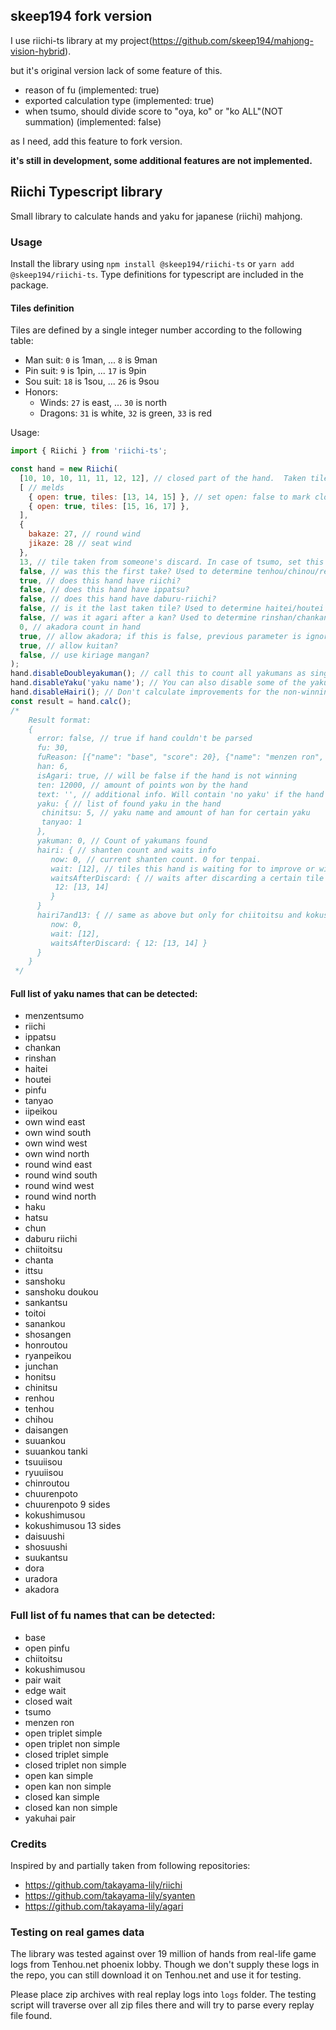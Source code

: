 ## skeep194 fork version

I use riichi-ts library at my project(https://github.com/skeep194/mahjong-vision-hybrid).

but it's original version lack of some feature of this.

* reason of fu (implemented: true)
* exported calculation type (implemented: true)
* when tsumo, should divide score to "oya, ko" or "ko ALL"(NOT summation) (implemented: false)

as I need, add this feature to fork version.

**it's still in development, some additional features are not implemented.**

## Riichi Typescript library

Small library to calculate hands and yaku for japanese (riichi) mahjong.

### Usage

Install the library using `npm install @skeep194/riichi-ts` or `yarn add @skeep194/riichi-ts`.
Type definitions for typescript are included in the package.

#### Tiles definition

Tiles are defined by a single integer number according to the following table:

- Man suit: `0` is 1man, ... `8` is 9man
- Pin suit: `9` is 1pin, ... `17` is 9pin
- Sou suit: `18` is 1sou, ... `26` is 9sou
- Honors:
  - Winds: `27` is east, ...  `30` is north
  - Dragons: `31` is white, `32` is green, `33` is red

Usage:

```javascript
import { Riichi } from 'riichi-ts';

const hand = new Riichi(
  [10, 10, 10, 11, 11, 12, 12], // closed part of the hand.  Taken tile from the wall should be the last here in case of tsumo.
  [ // melds
    { open: true, tiles: [13, 14, 15] }, // set open: false to mark closed kan (ankan)
    { open: true, tiles: [15, 16, 17] },
  ],
  { 
    bakaze: 27, // round wind
    jikaze: 28 // seat wind
  },
  13, // tile taken from someone's discard. In case of tsumo, set this to null. 
  false, // was this the first take? Used to determine tenhou/chinou/renhou
  true, // does this hand have riichi?
  false, // does this hand have ippatsu?
  false, // does this hand have daburu-riichi?
  false, // is it the last taken tile? Used to determine haitei/houtei
  false, // was it agari after a kan? Used to determine rinshan/chankan
  0, // akadora count in hand
  true, // allow akadora; if this is false, previous parameter is ignored
  true, // allow kuitan?
  false, // use kiriage mangan?
);
hand.disableDoubleyakuman(); // call this to count all yakumans as single
hand.disableYaku('yaku name'); // You can also disable some of the yaku
hand.disableHairi(); // Don't calculate improvements for the non-winning hand
const result = hand.calc();
/*
    Result format:
    {
      error: false, // true if hand couldn't be parsed
      fu: 30,
      fuReason: [{"name": "base", "score": 20}, {"name": "menzen ron", "score": 10}, {"name": "open triplet non simple", "score": 4}],
      han: 6,
      isAgari: true, // will be false if the hand is not winning
      ten: 12000, // amount of points won by the hand
      text: '', // additional info. Will contain 'no yaku' if the hand has no winning points 
      yaku: { // list of found yaku in the hand
       chinitsu: 5, // yaku name and amount of han for certain yaku
       tanyao: 1 
      },
      yakuman: 0, // Count of yakumans found
      hairi: { // shanten count and waits info
         now: 0, // current shanten count. 0 for tenpai.
         wait: [12], // tiles this hand is waiting for to improve or win
         waitsAfterDiscard: { // waits after discarding a certain tile
          12: [13, 14] 
         } 
      }
      hairi7and13: { // same as above but only for chiitoitsu and kokushimusou.
         now: 0,
         wait: [12],
         waitsAfterDiscard: { 12: [13, 14] }
      }
    }
 */
```

#### Full list of yaku names that can be detected:
- menzentsumo
- riichi
- ippatsu
- chankan
- rinshan
- haitei
- houtei
- pinfu
- tanyao
- iipeikou
- own wind east
- own wind south
- own wind west
- own wind north
- round wind east
- round wind south
- round wind west
- round wind north
- haku
- hatsu
- chun
- daburu riichi
- chiitoitsu
- chanta
- ittsu
- sanshoku
- sanshoku doukou
- sankantsu
- toitoi
- sanankou
- shosangen
- honroutou
- ryanpeikou
- junchan
- honitsu
- chinitsu
- renhou
- tenhou
- chihou
- daisangen
- suuankou
- suuankou tanki
- tsuuiisou
- ryuuiisou
- chinroutou
- chuurenpoto
- chuurenpoto 9 sides
- kokushimusou
- kokushimusou 13 sides
- daisuushi
- shosuushi
- suukantsu
- dora
- uradora
- akadora

### Full list of fu names that can be detected:
- base
- open pinfu
- chiitoitsu
- kokushimusou
- pair wait
- edge wait
- closed wait
- tsumo
- menzen ron
- open triplet simple
- open triplet non simple
- closed triplet simple
- closed triplet non simple
- open kan simple
- open kan non simple
- closed kan simple
- closed kan non simple
- yakuhai pair

### Credits

Inspired by and partially taken from following repositories:
- https://github.com/takayama-lily/riichi
- https://github.com/takayama-lily/syanten
- https://github.com/takayama-lily/agari

### Testing on real games data

The library was tested against over 19 million of hands from real-life game logs from Tenhou.net phoenix lobby. Though we don't supply these logs in the repo, you can still download it on Tenhou.net and use it for testing.

Please place zip archives with real replay logs into `logs` folder. The testing script will traverse over all zip files there and will try to parse every replay file found.
